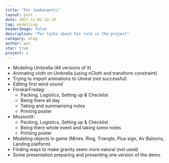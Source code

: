 ```yaml
---
title: "Per Jaakonantti"
layout: post
date: 2017-11-01 22:10
tag: modelling
headerImage: false
description: "Per talks about his role in the project"
category: blog
author: per
star: true
project: 1
---
```


- Modeling Umbrella (All versions of it)
- Animating cloth on Umbrella (using nCloth and transform constraint)
- Trying to import animations to Unreal (not successful)
- Editing first wind sound
- ForskarFredag:
   - Packing, Logistics, Setting up & Checklist
   - Being there all day
   - Taking and summarising notes
   - Printing poster
- MissionIX:
   - Packing, Logistics, Setting up & Checklist
   - Being there whole event and taking some notes
   - Printing poster
- Modeling objects in game (Mines, Ring, Triangle, Plus sign, Air Baloons, Landing platform)
- Finding ways to make gravity seem more natural (not used)
- Some presentation preparing and presenting one version of the demo
